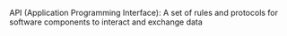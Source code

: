 API (Application Programming Interface): 
A set of rules and protocols for software components to interact and exchange data

